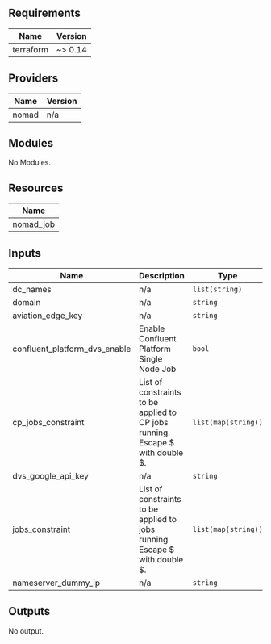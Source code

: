 <!-- BEGINNING OF PRE-COMMIT-TERRAFORM DOCS HOOK -->
## Requirements

| Name | Version |
|------|---------|
| terraform | ~> 0.14 |

## Providers

| Name | Version |
|------|---------|
| nomad | n/a |

## Modules

No Modules.

## Resources

| Name |
|------|
| [nomad_job](https://registry.terraform.io/providers/hashicorp/nomad/latest/docs/resources/job) |

## Inputs

| Name | Description | Type | Default | Required |
|------|-------------|------|---------|:--------:|
| dc\_names | n/a | `list(string)` | n/a | yes |
| domain | n/a | `string` | n/a | yes |
| aviation\_edge\_key | n/a | `string` | `""` | no |
| confluent\_platform\_dvs\_enable | Enable Confluent Platform Single Node Job | `bool` | `false` | no |
| cp\_jobs\_constraint | List of constraints to be applied to CP jobs running. Escape $ with double $. | `list(map(string))` | <pre>[<br>  {<br>    "attribute": "${meta.nodeType}",<br>    "operator": "=",<br>    "value": "worker"<br>  }<br>]</pre> | no |
| dvs\_google\_api\_key | n/a | `string` | `""` | no |
| jobs\_constraint | List of constraints to be applied to jobs running. Escape $ with double $. | `list(map(string))` | <pre>[<br>  {<br>    "attribute": "${meta.nodeType}",<br>    "operator": "=",<br>    "value": "worker"<br>  }<br>]</pre> | no |
| nameserver\_dummy\_ip | n/a | `string` | `"192.168.0.1"` | no |

## Outputs

No output.
<!-- END OF PRE-COMMIT-TERRAFORM DOCS HOOK -->
